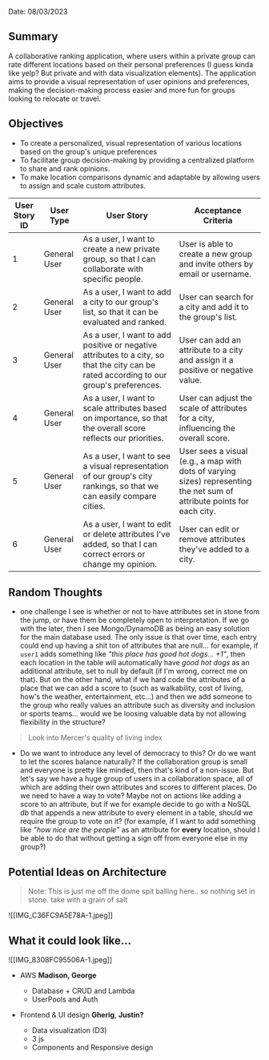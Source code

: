 Date: 08/03/2023

## Summary
A collaborative ranking application, where users within a private group can rate different locations based on their personal preferences (I guess kinda like yelp? But private and with data visualization elements). The application aims to provide a visual representation of user opinions and preferences, making the decision-making process easier and more fun for groups looking to relocate or travel.

## Objectives
- To create a personalized, visual representation of various locations based on the group's unique preferences
- To facilitate group decision-making by providing a centralized platform to share and rank opinions.
- To make location comparisons dynamic and adaptable by allowing users to assign and scale custom attributes.

| **User Story ID** | **User Type** | **User Story** | **Acceptance Criteria** |
| --- | --- | --- | --- |
| 1 | General User|As a user, I want to create a new private group, so that I can collaborate with specific people. |User is able to create a new group and invite others by email or username. |
| 2 | General User|As a user, I want to add a city to our group's list, so that it can be evaluated and ranked. |User can search for a city and add it to the group's list. |
| 3 | General User|As a user, I want to add positive or negative attributes to a city, so that the city can be rated according to our group's preferences. | User can add an attribute to a city and assign it a positive or negative value.|
| 4 | General User| As a user, I want to scale attributes based on importance, so that the overall score reflects our priorities.| User can adjust the scale of attributes for a city, influencing the overall score.|
| 5 | General User| As a user, I want to see a visual representation of our group's city rankings, so that we can easily compare cities.| User sees a visual (e.g., a map with dots of varying sizes) representing the net sum of attribute points for each city.|
| 6 | General User| As a user, I want to edit or delete attributes I've added, so that I can correct errors or change my opinion.| User can edit or remove attributes they've added to a city.|

## Random Thoughts 

- one challenge I see is whether or not to have attributes set in stone from the jump, or have them be completely open to interpretation. If we go with the later, then I see Mongo/DynamoDB as being an easy solution for the main database used. The only issue is that over time, each entry could end up having a shit ton of attributes that are null... for example, if `user1` adds something like *"this place has good hot dogs... +1"*, then each location in the table will automatically have *good hot dogs* as an additional attribute, set to null by default (if I'm wrong, correct me on that). But on the other hand, what if we hard code the attributes of a place that we can add a score to (such as walkability, cost of living, how's the weather, entertainment, etc...) and then we add someone to the group who really values an attribute such as diversity and inclusion or sports teams... would we be loosing valuable data by not allowing flexibility in the structure? 

 > Look into Mercer's quality of living index
 
 
- Do we want to introduce any level of democracy to this? Or do we want to let the scores balance naturally? If the collaboration group is small and everyone is pretty like minded, then that's kind of a non-issue. But let's say we have a huge group of users in a collaboration space, all of which are adding their own attributes and scores to different places. Do we need to have a way to vote? Maybe not on actions like adding a score to an attribute, but if we for example decide to go with a NoSQL db that appends a new attribute to every element in a table, should we require the group to vote on it? (for example, if I want to add something like *"how nice are the people"* as an attribute for **every** location, should I be able to do that without getting a sign off from everyone else in my group?)

## Potential Ideas on Architecture 

> Note: This is just me off the dome spit balling here.. so nothing set in stone. take with a grain of salt 

![[IMG_C36FC9A5E78A-1.jpeg]]

## What it could look like...

![[IMG_8308FC95506A-1.jpeg]]

- AWS **Madison, George**
	- Database + CRUD and Lambda 
	- UserPools and Auth 

- Frontend & UI design **Gherig**, **Justin?**
	- Data visualization (D3)
	- 3 js 
	- Components and Responsive design 
